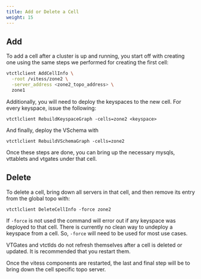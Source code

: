 ```yaml
---
title: Add or Delete a Cell
weight: 15
---
```


## Add
To add a cell after a cluster is up and running, you start off with creating one using the same steps we performed for creating the first cell:

```sh
vtctlclient AddCellInfo \
  -root /vitess/zone2 \
  -server_address <zone2_topo_address> \
  zone1
```

Additionally, you will need to deploy the keyspaces to the new cell. For every keyspace, issue the following:

```text
vtctlclient RebuildKeyspaceGraph -cells=zone2 <keyspace>
```

And finally, deploy the VSchema with

```text
vtctlclient RebuildVSchemaGraph -cells=zone2
```

Once these steps are done, you can bring up the necessary mysqls, vttablets and vtgates under that cell.

## Delete

To delete a cell, bring down all servers in that cell, and then remove its entry from the global topo with:

```
vtctlclient DeleteCellInfo -force zone2
```

If `-force` is not used the command will error out if any keyspace was deployed to that cell. There is currently no clean way to undeploy a keyspace from a cell. So, `-force` will need to be used for most use cases.

VTGates and vtctlds do not refresh themselves after a cell is deleted or updated. It is recommended that you restart them.

Once the vitess components are restarted, the last and final step will be to bring down the cell specific topo server.
